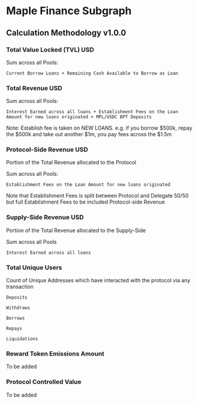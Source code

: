 # Maple Finance Subgraph

## Calculation Methodology v1.0.0

### Total Value Locked (TVL) USD

Sum across all Pools: 

`Current Borrow Loans + Remaining Cash Available to Borrow as Loan`

### Total Revenue USD

Sum across all Pools:

`Interest Earned across all loans + Establishment Fees on the Loan Amount for new loans originated + MPL/USDC BPT Deposits`

Note: Establish fee is taken on NEW LOANS. e.g. if you borrow $500k, repay the $500k and take out another $1m, you pay fees across the $1.5m

### Protocol-Side Revenue USD
Portion of the Total Revenue allocated to the Protocol

Sum across all Pools:

`Establishment Fees on the Loan Amount for new loans originated`

Note that Establishment Fees is split between Protocol and Delegate 50/50 but full Establishment Fees to be included Protocol-side Revenue

### Supply-Side Revenue USD
Portion of the Total Revenue allocated to the Supply-Side

Sum across all Pools

`Interest Earned across all loans`

### Total Unique Users

Count of  Unique Addresses which have interacted with the protocol via any transaction

`Deposits`

`Withdraws`

`Borrows`

`Repays`

`Liquidations`

###  Reward Token Emissions Amount

To be added

###  Protocol Controlled Value

To be added
